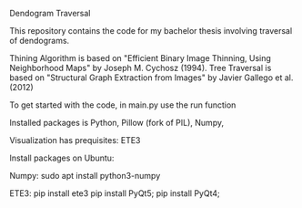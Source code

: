 Dendogram Traversal

This repository contains the code for my bachelor thesis involving traversal of dendograms.

Thining Algorithm is based on "Efficient Binary Image Thinning, Using Neighborhood Maps" by Joseph M. Cychosz (1994).
Tree Traversal is based on "Structural Graph Extraction from Images" by Javier Gallego et al. (2012)

To get started with the code, in main.py use the run function



Installed packages is Python, Pillow (fork of PIL), Numpy,

Visualization has prequisites:
ETE3



Install packages on Ubuntu:

Numpy:
sudo apt install python3-numpy


ETE3:
pip install ete3
pip install PyQt5; pip install PyQt4;
